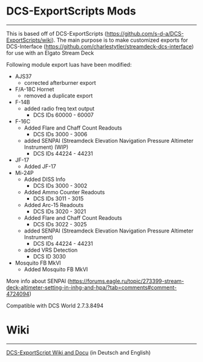 # DCS-ExportScripts Mods
---

This is based off of DCS-ExportScripts (https://github.com/s-d-a/DCS-ExportScripts/wiki). The main purpose is to make customized exports for DCS-Interface (https://github.com/charlestytler/streamdeck-dcs-interface) for use with an Elgato Stream Deck 

Following module export luas have been modified:
- AJS37
  - corrected afterburner export
- F/A-18C Hornet
  - removed a duplicate export
- F-14B
  - added radio freq text output 
    - DCS IDs 60000 - 60007
- F-16C
  - Added Flare and Chaff Count Readouts
    - DCS IDs 3000 - 3006
  - added SENPAI (Streamdeck Elevation Navigation Pressure Altimeter Instrument) (WIP)
    - DCS IDs 44224 - 44231
- JF-17
  - Added JF-17
- Mi-24P
  - Added DISS Info
    - DCS IDs 3000 - 3002
  - Added Ammo Counter Readouts
    - DCS IDs 3011 - 3015
  - Added Arc-15 Readouts
    - DCS IDs 3020 - 3021
  - Added Flare and Chaff Count Readouts
    - DCS IDs 3022 - 3025
  - added SENPAI (Streamdeck Elevation Navigation Pressure Altimeter Instrument)
    - DCS IDs 44224 - 44231
  - added VRS Detection
    - DCS ID 3030  
- Mosquito FB MkVI
  - Added Mosquito FB MkVI

More info about SENPAI (https://forums.eagle.ru/topic/273399-stream-deck-altimeter-setting-in-inhg-and-hpa/?tab=comments#comment-4724094)

Compatible with DCS World 2.7.3.8494

# Wiki
---
[DCS-ExportScript Wiki and Docu](https://github.com/s-d-a/DCS-ExportScripts/wiki) (in Deutsch and English)
